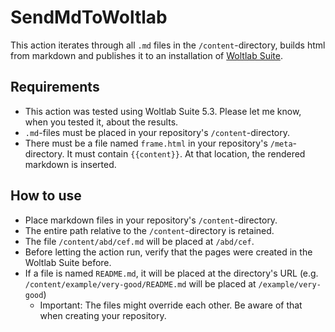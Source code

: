 # SendMdToWoltlab

This action iterates through all `.md` files in the `/content`-directory, builds html from markdown and publishes it to an installation of [Woltlab Suite](https://woltlab.com).

## Requirements

- This action was tested using Woltlab Suite 5.3. Please let me know, when you tested it, about the results.
- `.md`-files must be placed in your repository's `/content`-directory.
- There must be a file named `frame.html` in your repository's `/meta`-directory. It must contain `{{content}}`. At that location, the rendered markdown is inserted.

## How to use

- Place markdown files in your repository's `/content`-directory.
- The entire path relative to the `/content`-directory is retained.
- The file `/content/abd/cef.md` will be placed at `/abd/cef`.
- Before letting the action run, verify that the pages were created in the Woltlab Suite before.
- If a file is named `README.md`, it will be placed at the directory's URL (e.g. `/content/example/very-good/README.md` will be placed at `/example/very-good`)
  - Important: The files might override each other. Be aware of that when creating your repository.

